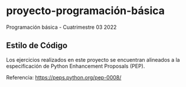 # proyecto-programación-básica

Programación básica - Cuatrimestre 03 2022

## Estilo de Código

Los ejercicios realizados en este proyecto se encuentran alineados a la especificación de Python Enhancement Proposals (PEP). 

Referencia: https://peps.python.org/pep-0008/
